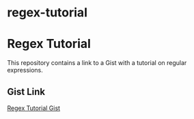 # regex-tutorial

# Regex Tutorial

This repository contains a link to a Gist with a tutorial on regular expressions.

## Gist Link

[Regex Tutorial Gist](https://gist.github.com/AshleydVon/c5a529302e78a7aca20a25413f42a949)

